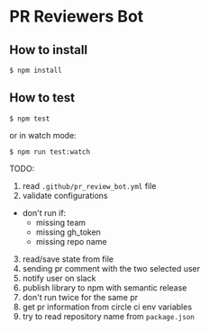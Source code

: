 PR Reviewers Bot
=================

## How to install

```
$ npm install
```


## How to test
```
$ npm test
```

or in watch mode:

```
$ npm run test:watch
```


TODO:

1. read `.github/pr_review_bot.yml` file
2. validate configurations
  - don't run if:
    - missing team
    - missing gh_token
    - missing repo name
3. read/save state from file
4. sending pr comment with the two selected user
5. notify user on slack
6. publish library to npm with semantic release
7. don't run twice for the same pr
8. get pr information from circle ci env variables
9. try to read repository name from `package.json`